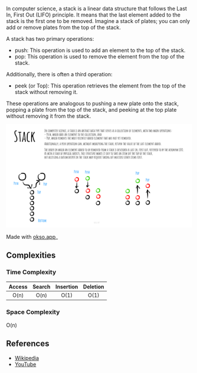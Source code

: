In computer science, a stack is a linear data structure that follows the Last In, First Out (LIFO) principle. It means that the last element added to the stack is the first one to be removed. Imagine a stack of plates; you can only add or remove plates from the top of the stack.

A stack has two primary operations:

- push: This operation is used to add an element to the top of the stack.
- pop: This operation is used to remove the element from the top of the stack.

Additionally, there is often a third operation:

- peek (or Top): This operation retrieves the element from the top of the stack without removing it.

These operations are analogous to pushing a new plate onto the stack, popping a plate from the top of the stack, and peeking at the top plate without removing it from the stack.

![Stack](./images/stack.jpg)

Made with [okso.app](https://okso.app)_

## Complexities

### Time Complexity

| Access | Search | Insertion | Deletion |
| :----: | :----: | :-------: | :------: |
|  O(n)  |  O(n)  |   O(1)    |   O(1)   |

### Space Complexity

O(n)

## References

- [Wikipedia](https://en.wikipedia.org/wiki/Stack_(abstract_data_type))
- [YouTube](https://www.youtube.com/watch?v=wjI1WNcIntg&list=PLLXdhg_r2hKA7DPDsunoDZ-Z769jWn4R8&index=3&)
